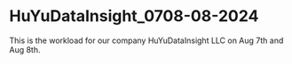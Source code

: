 # HuYuDataInsight_0708-08-2024
This is the workload for our company HuYuDataInsight LLC on Aug 7th and Aug 8th.

